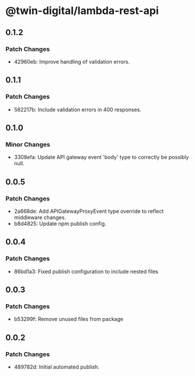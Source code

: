# @twin-digital/lambda-rest-api

## 0.1.2

### Patch Changes

- 42960eb: Improve handling of validation errors.

## 0.1.1

### Patch Changes

- 582217b: Include validation errors in 400 responses.

## 0.1.0

### Minor Changes

- 3308efa: Update API gateway event 'body' type to correctly be possibly null.

## 0.0.5

### Patch Changes

- 2a668de: Add APIGatewayProxyEvent type override to reflect middleware changes.
- b8d4825: Update npm publish config.

## 0.0.4

### Patch Changes

- 86bd1a3: Fixed publish configuration to include nested files

## 0.0.3

### Patch Changes

- b53299f: Remove unused files from package

## 0.0.2

### Patch Changes

- 489782d: Initial automated publish.
